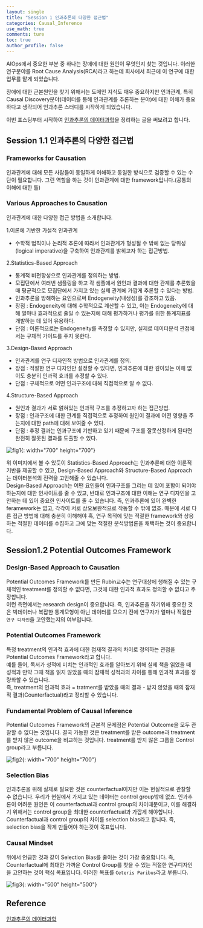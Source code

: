 ```yaml
---
layout: single
title: "Session 1 인과추론의 다양한 접근법"
categories: Causal_Inference
use_math: true
comments: ture
toc: true
author_profile: false
---
```


AIOps에서 중요한 부분 중 하나는 장애에 대한 원인이 무엇인지 찾는 것입니다. 이러한 연구분야를 Root Cause Analysis(RCA)라고 하는데 회사에서 최근에 이 연구에 대한 업무를 맡게 되었습니다.  

장애에 대한 근본원인을 찾기 위해서는 도메인 지식도 매우 중요하지만 인과관계, 특히 Causal Discovery분야(데이터를 통해 인과관계를 추론하는 분야)에 대한 이해가 중요하다고 생각되어 인과추론 스터디를 시작하게 되었습니다.  

이번 포스팅부터 시작하여 [인과추론의 데이터과학](https://youtube.com/playlist?list=PLKKkeayRo4PWyV8Gr-RcbWcis26ltIyMN)을 정리하는 글을 써보려고 합니다.

## Session 1.1 인과추론의 다양한 접근법

### Frameworks for Causation

인과관계에 대해 모든 사람들이 동일하게 이해하고 동일한 방식으로 검증할 수 있는 수단이 필요합니다. 그런 역할을 하는 것이 인과관계에 대한 framework입니다.(공통의 이해에 대한 틀)

### Various Approaches to Causation

인과관계에 대한 다양한 접근 방법을 소개합니다.

1.이론에 기반한 가설적 인과관계

* 수학적 법칙이나 논리적 추론에 따라서 인과관계가 형성될 수 밖에 없는 당위성(logical imperative)을 구축하여 인과관계를 밝히고자 하는 접근방법.

2.Statistics-Based Approach

* 통계적 비편향성으로 인과관계를 정의하는 방법.
* 모집단에서 여러번 샘플링을 하고 각 샘플에서 원인과 결과에 대한 관계를 추론했을 때 평균적으로 모집단에서 가지고 있는 실제 관계에 가깝게 추론할 수 있다는 방법.
* 인과추론을 방해하는 요인으로써 Endogeneity(내생성)를 강조하고 있음.
* 장점 : Endogeneity에 대해 수학적으로 계산할 수 있고, 이는 Endogeneity에 대해 얼마나 효과적으로 줄일 수 있는지에 대해 평가하거나 평가를 위한 통계지표를 개발하는 데 있어 유용하다.
* 단점 : 이론적으로는 Endogeneity를 측정할 수 있지만, 실제로 데이터분석 관점에서는 구체적 가이드를 주지 못한다.

3.Design-Based Approach

* 인과관계를 연구 디자인적 방법으로 인과관계를 정의.
* 장점 : 적절한 연구 디자인만 설정할 수 있다면, 인과추론에 대한 깊이있는 이해 없이도 충분히 인과적 효과를 추정할 수 있다.
* 단점 : 구체적으로 어떤 인과구조에 대해 직접적으로 알 수 없다.

4.Structure-Based Approach

* 원인과 결과가 서로 얽혀있는 인과적 구조를 추정하고자 하는 접근방법.
* 장점 : 인과구조에 대한 관계를 직접적으로 추정하여 원인이 결과에 어떤 영향을 주는지에 대한 path에 대해 보여줄 수 있다.
* 단점 : 추정 결과는 인과구조에 기반하고 있기 때문에 구조를 잘못산정하게 된다면 완전히 잘못된 결과를 도출할 수 있다.

![fig1]({{site.url}}/images/causal_inference/session1-1.png "출처 : 인과추론의 데이터과학"){: width="700" height="700"}

위 이미지에서 볼 수 있듯이 Statistics-Based Approach는 인과추론에 대한 이론적 기반을 제공할 수 있고, Design-Based Approach와 Structure-Based Approach는 데이터분석의 전력을 고안해줄 수 있습니다.  
Design-Based Approach는 어떤 요인들이 인과구조를 그리는 데 있어 포함이 되어야 하는지에 대한 인사이트를 줄 수 있고, 반대로 인과구조에 대한 이해는 연구 디자인을 고안하는 데 있어 중요한 인사이트를 줄 수 있습니다. 즉, 인과추론에 있어 완벽한 feramework는 없고, 각각이 서로 상오보완적으로 작동할 수 밖에 없죠. 때문에 서로 다른 접근 방법에 대해 충분히 이해해야 혹, 연구 목적에 맞는 적절한 framework와 상응하는 적절한 데이터를 수집하고 그에 맞는 적절한 분석방법론을 채택하는 것이 중요합니다.

## Session1.2 Potential Outcomes Framework

### Design-Based Approach to Causation

Potential Outcomes Framework를 만든 Rubin교수는 연구대상에 행해질 수 있는 구체적인 treatment를 정의할 수 없다면, 그것에 대한 인과적 효과도 정의할 수 없다고 주장합니다.  
이런 측면에서는 research design이 중요합니다. 즉, 인과추론을 하기위해 중요한 것은 빅데이터나 복잡한 통계모형이 아닌 데이터를 모으기 전에 연구자가 얼마나 적절한 `연구 디자인`을 고안했는지의 여부입니다.

### Potential Outcomes Framework

특정 treatment의 인과적 효과에 대한 점재적 결과의 차이로 정의하는 관점을 Potential Outcomes Framework라고 합니다.  
예를 들어, 독서가 성적에 미치는 인과적인 효과를 알아보기 위해 실제 책을 읽었을 때 성적과 만약 그때 책을 읽지 않았을 때의 잠재적 성적과의 차이를 통해 인과적 효과를 정량화할 수 있습니다.  
즉, treatment의 인과적 효과 = tratment를 받았을 때의 결과 - 받지 않았을 때의 잠재적 결과(Counterfactual)라고 정리할 수 있습니다.

### Fundamental Problem of Causal Inference

Potential Outcomes Framework의 근본적 문제점은 Potential Outcome을 모두 관찰할 수 없다는 것입니다. 결국 가능한 것은 treatment를 받은 outcome과 treatment를 받지 않은 outcome을 비교하는 것입니다. treatment를 받지 않은 그룹을 Control group라고 부릅니다.  

![fig2]({{site.url}}/images/causal_inference/session1-2.png "출처 : 인과추론의 데이터과학"){: width="700" height="700"}

### Selection Bias

인과추론을 위해 실제로 필요한 것은 counterfactual이지만 이는 현실적으로 관찰할 수 없습니다. 우리가 현실에서 가지고 있는 데이터는 control group밖에 없죠. 인과추론이 어려운 원인은 이 counterfactual과 control group의 차이때문이고, 이를 해결하기 위해서는 control group을 최대한 counterfactual과 가깝게 해야합니다.
Counterfactual과 control group의 차이를 selection bias라고 합니다. 즉, selection bias을 작게 만들어야 하는것이 목표입니다.

### Causal Mindset

위에서 언급한 것과 같이  Selection Bias를 줄이는 것이 가장 중요합니다. 즉, Counterfactual에 최대한 가까운 Control Group를 찾을 수 있는 적절한 연구디자인을 고안하는 것이 핵심 목표입니다. 이러한 목표를 `Ceteris Paribus`라고 부릅니다.  

![fig3]({{site.url}}/images/causal_inference/session1-3.png "출처 : 인과추론의 데이터과학"){: width="500" height="500"}

## Reference

[인과추론의 데이터과학](https://youtube.com/playlist?list=PLKKkeayRo4PWyV8Gr-RcbWcis26ltIyMN)
